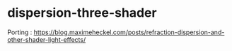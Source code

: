 # dispersion-three-shader
Porting : https://blog.maximeheckel.com/posts/refraction-dispersion-and-other-shader-light-effects/
